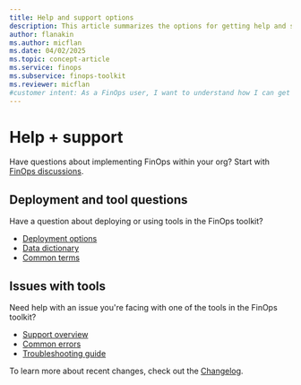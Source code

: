```yaml
---
title: Help and support options
description: This article summarizes the options for getting help and support for common issues you might experience in the FinOps toolkit.
author: flanakin
ms.author: micflan
ms.date: 04/02/2025
ms.topic: concept-article
ms.service: finops
ms.subservice: finops-toolkit
ms.reviewer: micflan
#customer intent: As a FinOps user, I want to understand how I can get help and support for the FinOps toolkit.
---
```


<!-- markdownlint-disable-next-line MD025 -->
# Help + support

Have questions about implementing FinOps within your org? Start with [FinOps discussions](https://techcommunity.microsoft.com/category/azure/discussions/finops).

## Deployment and tool questions

Have a question about deploying or using tools in the FinOps toolkit?

- [Deployment options](deploy.md)
- [Data dictionary](data-dictionary.md)
- [Common terms](terms.md)

## Issues with tools

Need help with an issue you're facing with one of the tools in the FinOps toolkit?

- [Support overview](support.md)
- [Common errors](errors.md)
- [Troubleshooting guide](troubleshooting.md)

To learn more about recent changes, check out the [Changelog](../changelog.md).

<br>
